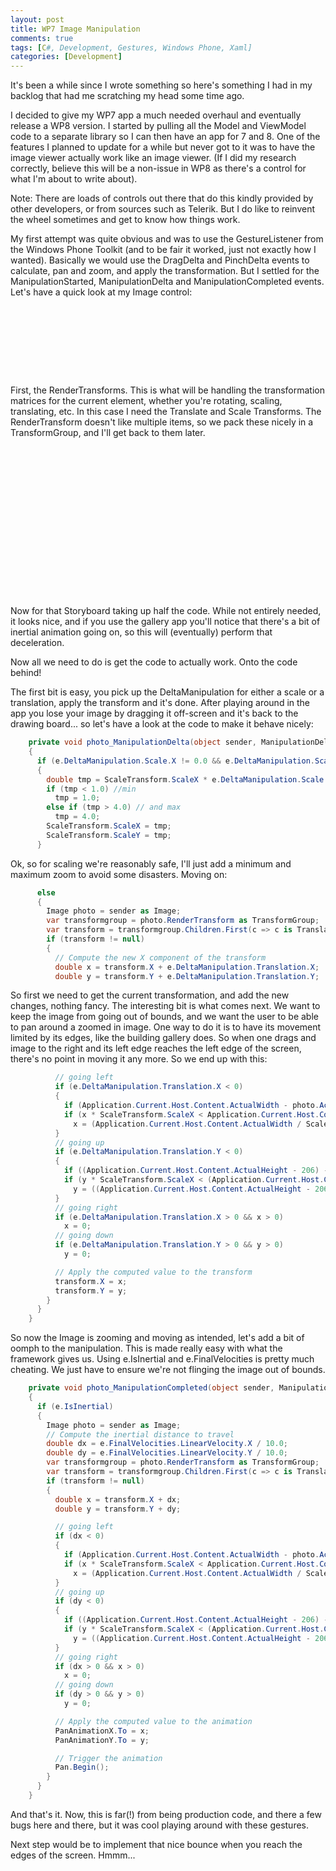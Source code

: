 ```yaml
---
layout: post
title: WP7 Image Manipulation
comments: true
tags: [C#, Development, Gestures, Windows Phone, Xaml]
categories: [Development]
---
```

It's been a while since I wrote something so here's something I had in my backlog that had me scratching my head some time ago.

I decided to give my WP7 app a much needed overhaul and eventually release a WP8 version. I started by pulling all the Model and ViewModel code to a separate library so I can then have an app for 7 and 8. One of the features I planned to update for a while but never got to it was to have the image viewer actually work like an image viewer. (If I did my research correctly, believe this will be a non-issue in WP8 as there's a control for what I'm about to write about).
<!--more-->

Note: There are loads of controls out there that do this kindly provided by other developers, or from sources such as Telerik. But I do like to reinvent the wheel sometimes and get to know how things work.

My first attempt was quite obvious and was to use the GestureListener from the Windows Phone Toolkit (and to be fair it worked, just not exactly how I wanted). Basically we would use the DragDelta and PinchDelta events to calculate, pan and zoom, and apply the transformation. But I settled for the ManipulationStarted, ManipulationDelta and ManipulationCompleted events. Let's have a quick look at my Image control:
<pre class="brush: html;">      
        
          
           
           
          
        
</pre>
First, the RenderTransforms. This is what will be handling the transformation matrices for the current element, whether you're rotating, scaling, translating, etc. In this case I need the Translate and Scale Transforms. The RenderTransform doesn't like multiple items, so we pack these nicely in a TransformGroup, and I'll get back to them later.
<pre class="brush: html;">        
          
            
              
                
              
            
            
              
                
              
            
          
        
      
</pre>
Now for that Storyboard taking up half the code. While not entirely needed, it looks nice, and if you use the gallery app you'll notice that there's a bit of inertial animation going on, so this will (eventually) perform that deceleration.

Now all we need to do is get the code to actually work. Onto the code behind!

The first bit is easy, you pick up the DeltaManipulation for either a scale or a translation, apply the transform and it's done. After playing around in the app you lose your image by dragging it off-screen and it's back to the drawing board... so let's have a look at the code to make it behave nicely:

```csharp
    private void photo_ManipulationDelta(object sender, ManipulationDeltaEventArgs e)
    {
      if (e.DeltaManipulation.Scale.X != 0.0 && e.DeltaManipulation.Scale.Y != 0.0)
      {
        double tmp = ScaleTransform.ScaleX * e.DeltaManipulation.Scale.X;
        if (tmp < 1.0) //min
          tmp = 1.0;
        else if (tmp > 4.0) // and max
          tmp = 4.0;
        ScaleTransform.ScaleX = tmp;
        ScaleTransform.ScaleY = tmp;
      }
```

Ok, so for scaling we're reasonably safe, I'll just add a minimum and maximum zoom to avoid some disasters. Moving on:

```csharp
      else
      {
        Image photo = sender as Image;
        var transformgroup = photo.RenderTransform as TransformGroup;
        var transform = transformgroup.Children.First(c => c is TranslateTransform) as TranslateTransform;
        if (transform != null)
        {
          // Compute the new X component of the transform
          double x = transform.X + e.DeltaManipulation.Translation.X;
          double y = transform.Y + e.DeltaManipulation.Translation.Y;
```

So first we need to get the current transformation, and add the new changes, nothing fancy. The interesting bit is what comes next. We want to keep the image from going out of bounds, and we want the user to be able to pan around a zoomed in image. One way to do it is to have its movement limited by its edges, like the building gallery does. So when one drags and image to the right and its left edge reaches the left edge of the screen, there's no point in moving it any more. So we end up with this:

```csharp
          // going left
          if (e.DeltaManipulation.Translation.X < 0)
          {
            if (Application.Current.Host.Content.ActualWidth - photo.ActualWidth * ScaleTransform.ScaleX > 0) return;
            if (x * ScaleTransform.ScaleX < Application.Current.Host.Content.ActualWidth - photo.ActualWidth * ScaleTransform.ScaleX)
              x = (Application.Current.Host.Content.ActualWidth / ScaleTransform.ScaleX) - photo.ActualWidth;
          }
          // going up         
          if (e.DeltaManipulation.Translation.Y < 0)
          {
            if ((Application.Current.Host.Content.ActualHeight - 206) - photo.ActualHeight * ScaleTransform.ScaleX &gt; 0) return;
            if (y * ScaleTransform.ScaleX < (Application.Current.Host.Content.ActualHeight - 206) - photo.ActualHeight * ScaleTransform.ScaleX)
              y = ((Application.Current.Host.Content.ActualHeight - 206) / ScaleTransform.ScaleX) - photo.ActualHeight;
          }
          // going right
          if (e.DeltaManipulation.Translation.X > 0 && x > 0)
            x = 0;
          // going down
          if (e.DeltaManipulation.Translation.Y > 0 && y > 0)
            y = 0;

          // Apply the computed value to the transform
          transform.X = x;
          transform.Y = y;
        }
      }
    }
```

So now the Image is zooming and moving as intended, let's add a bit of oomph to the manipulation.
This is made really easy with what the framework gives us. Using e.IsInertial and e.FinalVelocities is pretty much cheating. We just have to ensure we're not flinging the image out of bounds.

```csharp
    private void photo_ManipulationCompleted(object sender, ManipulationCompletedEventArgs e)
    {
      if (e.IsInertial)
      {
        Image photo = sender as Image;
        // Compute the inertial distance to travel
        double dx = e.FinalVelocities.LinearVelocity.X / 10.0;
        double dy = e.FinalVelocities.LinearVelocity.Y / 10.0;
        var transformgroup = photo.RenderTransform as TransformGroup;
        var transform = transformgroup.Children.First(c => c is TranslateTransform) as TranslateTransform;
        if (transform != null)
        {
          double x = transform.X + dx;
          double y = transform.Y + dy;

          // going left
          if (dx < 0)
          {
            if (Application.Current.Host.Content.ActualWidth - photo.ActualWidth * ScaleTransform.ScaleX > 0) return;
            if (x * ScaleTransform.ScaleX < Application.Current.Host.Content.ActualWidth - photo.ActualWidth * ScaleTransform.ScaleX)
              x = (Application.Current.Host.Content.ActualWidth / ScaleTransform.ScaleX) - photo.ActualWidth;
          }
          // going up         
          if (dy < 0)
          {
            if ((Application.Current.Host.Content.ActualHeight - 206) - photo.ActualHeight * ScaleTransform.ScaleX > 0) return;
            if (y * ScaleTransform.ScaleX < (Application.Current.Host.Content.ActualHeight - 206) - photo.ActualHeight * ScaleTransform.ScaleX)
              y = ((Application.Current.Host.Content.ActualHeight - 206) / ScaleTransform.ScaleX) - photo.ActualHeight;
          }
          // going right
          if (dx > 0 && x > 0)
            x = 0;
          // going down
          if (dy > 0 && y > 0)
            y = 0;

          // Apply the computed value to the animation
          PanAnimationX.To = x;
          PanAnimationY.To = y;

          // Trigger the animation
          Pan.Begin();
        }
      }
    }
```

And that's it. Now, this is far(!) from being production code, and there a few bugs here and there, but it was cool playing around with these gestures.

Next step would be to implement that nice bounce when you reach the edges of the screen. Hmmm...

